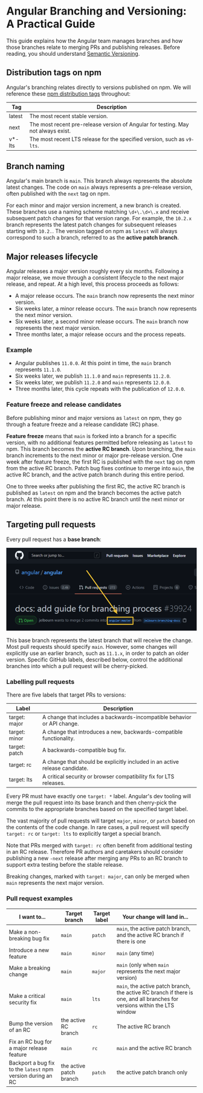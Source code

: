 # Angular Branching and Versioning: A Practical Guide

This guide explains how the Angular team manages branches and how those branches relate to
merging PRs and publishing releases. Before reading, you should understand
[Semantic Versioning](https://semver.org/#semantic-versioning-200).

## Distribution tags on npm

Angular's branching relates directly to versions published on npm. We will reference these [npm
distribution tags](https://docs.npmjs.com/cli/v6/commands/npm-dist-tag#purpose) throughout:

| Tag    | Description                                                                       |
|--------|-----------------------------------------------------------------------------------|
| latest | The most recent stable version.                                                   |
| next   | The most recent pre-release version of Angular for testing. May not always exist. |
| v*-lts | The most recent LTS release for the specified version, such as `v9-lts`.          |

## Branch naming

Angular's main branch is `main`. This branch always represents the absolute latest changes. The
code on `main` always represents a pre-release version, often published with the `next` tag on npm.

For each minor and major version increment, a new branch is created. These branches use a naming
scheme matching `\d+\.\d+\.x` and receive subsequent patch changes for that version range. For
example, the `10.2.x` branch represents the latest patch changes for subsequent releases starting
with `10.2.`. The version tagged on npm as `latest` will always correspond to such a branch,
referred to as the **active patch branch**.

## Major releases lifecycle

Angular releases a major version roughly every six months. Following a major release, we move
through a consistent lifecycle to the next major release, and repeat. At a high level, this
process proceeds as follows:

* A major release occurs. The `main` branch now represents the next minor version.
* Six weeks later, a minor release occurs. The `main` branch now represents the next minor
  version.
* Six weeks later, a second minor release occurs. The `main` branch now represents the next major
  version.
* Three months later, a major release occurs and the process repeats.

### Example
* Angular publishes `11.0.0`. At this point in time, the `main` branch represents `11.1.0`.
* Six weeks later, we publish `11.1.0` and `main` represents `11.2.0`.
* Six weeks later, we publish `11.2.0` and `main` represents `12.0.0`.
* Three months later, this cycle repeats with the publication of `12.0.0`.

### Feature freeze and release candidates

Before publishing minor and major versions as `latest` on npm, they go through a feature freeze and
a release candidate (RC) phase.

**Feature freeze** means that `main` is forked into a branch for a specific version, with no
additional features permitted before releasing as `latest` to npm. This branch becomes the **active
RC branch**. Upon branching, the `main` branch increments to the next minor or major pre-release
version. One week after feature freeze, the first RC is published with the `next` tag on npm from
the active RC branch. Patch bug fixes continue to merge into `main`, the active RC branch, and
the active patch branch during this entire period.

One to three weeks after publishing the first RC, the active RC branch is published as `latest` on
npm and the branch becomes the active patch branch. At this point there is no active RC branch until
the next minor or major release.

## Targeting pull requests

Every pull request has a **base branch**:

![Screenshot of a GitHub PR with the base branch highlighted](./images/pr-base-branch-screenshot.png)

This base branch represents the latest branch that will receive the change. Most pull requests
should specify `main`. However, some changes will explicitly use an earlier branch, such as
`11.1.x`, in order to patch an older version. Specific GitHub labels, described below, control the
additional branches into which a pull request will be cherry-picked.

### Labelling pull requests

There are five labels that target PRs to versions:

| Label         | Description                                                                 |
|---------------|-----------------------------------------------------------------------------|
| target: major | A change that includes a backwards-incompatible behavior or API change.     |
| target: minor | A change that introduces a new, backwards-compatible functionality.         |
| target: patch | A backwards-compatible bug fix.                                             |
| target: rc    | A change that should be explicitly included in an active release candidate. |
| target: lts   | A critical security or browser compatibility fix for LTS releases.          |

Every PR must have exactly one `target: *` label. Angular's dev tooling will merge the pull request
into its base branch and then cherry-pick the commits to the appropriate branches based on the
specified target label.

The vast majority of pull requests will target `major`, `minor`, or `patch` based on the contents of
the code change. In rare cases, a pull request will specify `target: rc` or `target: lts` to
explicitly target a special branch.

Note that PRs merged with `target: rc` often benefit from additional testing in an RC release.
Therefore PR authors and caretakers should consider publishing a new `-next` release after merging
any PRs to an RC branch to support extra testing before the stable release.

Breaking changes, marked with `target: major`, can only be merged when `main` represents the next
major version.

### Pull request examples

| I want to...                                                | Target branch           | Target label | Your change will land in...                                                                                                |
| ----------------------------------------------------------- | ----------------------- | ------------ | -------------------------------------------------------------------------------------------------------------------------- |
| Make a non-breaking bug fix                                 | `main`                  | `patch`      | `main`, the active patch branch, and the active RC branch if there is one                                                  |
| Introduce a new feature                                     | `main`                  | `minor`      | `main` (any time)                                                                                                          |
| Make a breaking change                                      | `main`                  | `major`      | `main` (only when `main` represents the next major version)                                                                |
| Make a critical security fix                                | `main`                  | `lts`        | `main`, the active patch branch, the active RC branch if there is one, and all branches for versions within the LTS window |
| Bump the version of an RC                                   | the active RC branch    | `rc`         | The active RC branch                                                                                                       |
| Fix an RC bug for a major release feature                   | `main`                  | `rc`         | `main` and the active RC branch                                                                                            |
| Backport a bug fix to the `latest` npm version during an RC | the active patch branch | `patch`      | the active patch branch only                                                                                               |
